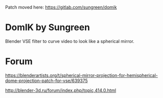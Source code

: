 Patch moved here: https://gitlab.com/sungreen/domik

# DomIK by Sungreen
Blender VSE filter to curve video to look like a spherical mirror.

# Forum
https://blenderartists.org/t/spherical-mirror-projection-for-hemispherical-dome-projection-patch-for-vse/639375

http://blender-3d.ru/forum/index.php/topic,414.0.html
